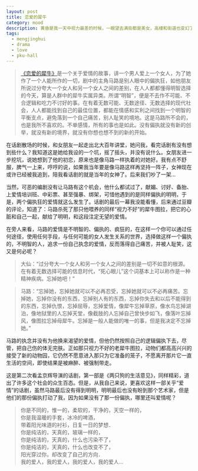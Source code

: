 ```yaml
---
layout: post
title: 恋爱的犀牛
category: mood
description: 黄昏是我一天中视力最差的时候，一眼望去满街都是美女，高楼和街道也变幻了能通常的形状，像在电影里……你就站在楼梯的拐角，带着某种清香的味道，有点湿乎乎的，奇怪的气息，擦身而过的时候，才知道你在哭。事情就在那时候发生了。
tags:
  - mengjinghui
  - drama
  - love
  - pku-hall
---
```


> [《恋爱的犀牛》](http://www.douban.com/location/drama/3167344/)是一个关于爱情的故事，讲一个男人爱上一个女人，为了她作了一个人能所作的一切，剧中的主角马路是别人眼中的偏执狂，如他朋友所说过分夸大一个女人和另一个女人之间的差别，在人人都都懂得明智选择的今天，算是人群中的犀牛实属异类。所谓“明智”，便是不去作不可能、不合逻辑和吃力不讨好的事。在有着无数可能、无数途径、无数选择的现代社会，人人都能找到自己的最佳位置，都能在情感和实利之间找到一个明智的平衡支点，避免落到一个自己痛苦，别人耻笑的境地。这是马路所不会的，也是我所不喜欢的。不单感情，所有的事也是如此。没有偏执就没有新的创举，就没有新的境界，就没有你想也想不到的新的开始。

在话剧散场的时候，和女朋友一起走出北大百年讲堂，她问我，看完话剧有没有想到些什么？我知道这是她给我设的一个坑，摇了摇头，并没有说什么。女朋友进一步挖坑，说她想到了他的初恋，原来也是像马路一样执着的对她好。我有点不舒服，脾气一上来，哼哼的说，如果我当年要是像马路这样再坚持一阵子，女神现在或许已经被我追到，陪我看话剧的就是当年的女神了。后来我们吵了一架...

当然，可恶的编剧没有让马路有这个机会，他什么都试过了，献媚、讨好、备胎、上爱情培训班、中彩票、甚至强暴、绑架，可惜他遇到的是同样偏执的明明，于是，两个偏执狂的爱情就这么发生了。话剧的最后一幕我没能看懂，后来通过豆瓣的评论，知道了：马路杀死了那只他喂养的同样“视力不好”的犀牛图拉，把它的心脏和自己一起，献给了明明，和这段注定无望的爱情。

在旁人来看，马路的爱情是不明智的、偏执的、疯狂的，在这样一个你可以通过任何途径，使用任何手段，与任何可能的女人发生关系的世界，选择做这样一个偏执的，不明智的人，追求一份自己执念的爱情，反而落得自己痛苦，并被人耻笑，这又是何必呢？

> 大仙：“过分夸大一个女人和另一个女人之间的差别是一切不如意的根源。在有着无数选择可能的信息时代，“死心眼儿”这个词基本上可以称作是一种精神疾病。忘掉她吧！”

> 马路：“忘掉她，忘掉她就可以不必再忍受，忘掉她就可以不必再痛苦。忘掉她，忘掉你没有的东西，忘掉别人有的东西，忘掉你失去和以后不能得到的东西，忘掉仇恨，忘掉屈辱，忘掉爱情，像犀牛忘掉草原，像水鸟忘掉湖泊，像地狱里的人忘掉天堂，像截肢的人忘掉自己曾快步如飞，像落叶忘掉风，像图拉忘掉母犀牛。忘掉是一般人能做的唯一的事，但是我决定不忘掉她。” 

马路的执念并没有为他换来渴望的爱情，但他仍然按照自己的逻辑偏执下去，尽管，把自己伤的体无完肤。正如那只视力不好的老犀牛图拉，动物们都高高兴兴的接受了新的动物园，它仍然不愿意进入那只为它准备的笼子，不愿离开那片它一直生活的空间，即使结果是被麻醉、被强制带走。

这是第二次看孟京辉导演的话剧，第一部是《两只狗的生活意见》，同样精彩，道出了许多这个社会的众生百态。但是，从我自己来说，更喜欢这样一部关乎“爱情”的话剧，虽然马路最后没有得到明明，明明最后也没有盼到那个艺术家，但是他们的那份偏执打动了我，因为如果没有了那一份偏执，哪里还叫爱情呢？

> 你是不同的，惟一的，柔软的，干净的，天空一样的，   
> 你是我温暖的手套，冰冷的啤酒，   
> 带着阳光味道的衬衫，日复一日的梦想．   
> 你是纯洁的，天真的，玻璃一样的，   
> 你是纯洁的，天真的，什么也污染不了，   
> 你是纯洁的，天真的，什么也改变不了，   
> 阳光穿过你，却改变了自己的方向．   
> 我的爱人，我的爱人，我的爱人，我的爱人...  

